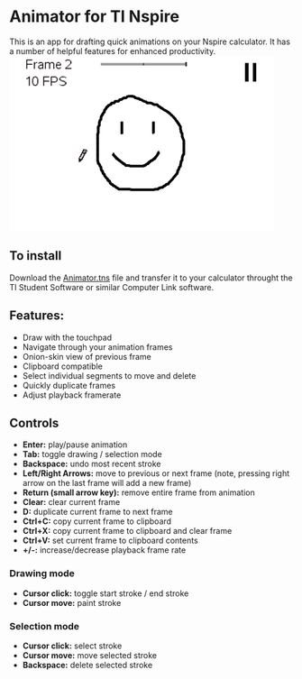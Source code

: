 # Animator for TI Nspire
This is an app for drafting quick animations on your Nspire calculator.
It has a number of helpful features for enhanced productivity.
![Image](/img/demo.gif?raw=true)
## To install
Download the [Animator.tns](Animator.tns?raw=true) file and transfer it to your calculator throught the TI Student Software or similar Computer Link software.

## Features:
- Draw with the touchpad
- Navigate through your animation frames
- Onion-skin view of previous frame
- Clipboard compatible
- Select individual segments to move and delete
- Quickly duplicate frames
- Adjust playback framerate

## Controls
- **Enter:** play/pause animation
- **Tab:** toggle drawing / selection mode
- **Backspace:** undo most recent stroke
- **Left/Right Arrows:** move to previous or next frame (note, pressing right arrow on the last frame will add a new frame)
- **Return (small arrow key):** remove entire frame from animation
- **Clear:** clear current frame
- **D:** duplicate current frame to next frame
- **Ctrl+C:** copy current frame to clipboard
- **Ctrl+X:** copy current frame to clipboard and clear frame
- **Ctrl+V:** set current frame to clipboard contents
- **+/-:** increase/decrease playback frame rate

### Drawing mode
- **Cursor click:** toggle start stroke / end stroke
- **Cursor move:** paint stroke

### Selection mode
- **Cursor click:** select stroke
- **Cursor move:** move selected stroke
- **Backspace:** delete selected stroke